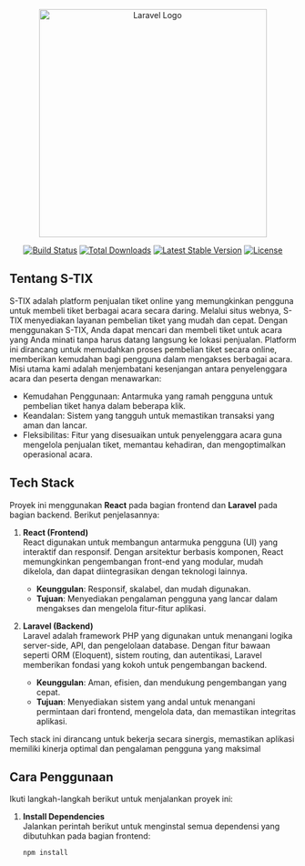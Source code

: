 <p align="center"><a href="https://laravel.com" target="_blank"><img src="https://raw.githubusercontent.com/laravel/art/master/logo-lockup/5%20SVG/2%20CMYK/1%20Full%20Color/laravel-logolockup-cmyk-red.svg" width="400" alt="Laravel Logo"></a></p>

<p align="center">
<a href="https://github.com/laravel/framework/actions"><img src="https://github.com/laravel/framework/workflows/tests/badge.svg" alt="Build Status"></a>
<a href="https://packagist.org/packages/laravel/framework"><img src="https://img.shields.io/packagist/dt/laravel/framework" alt="Total Downloads"></a>
<a href="https://packagist.org/packages/laravel/framework"><img src="https://img.shields.io/packagist/v/laravel/framework" alt="Latest Stable Version"></a>
<a href="https://packagist.org/packages/laravel/framework"><img src="https://img.shields.io/packagist/l/laravel/framework" alt="License"></a>
</p>

## Tentang S-TIX

S-TIX adalah platform penjualan tiket online yang memungkinkan pengguna untuk membeli tiket berbagai acara secara daring. Melalui situs webnya, S-TIX menyediakan layanan pembelian tiket yang mudah dan cepat.
Dengan menggunakan S-TIX, Anda dapat mencari dan membeli tiket untuk acara yang Anda minati tanpa harus datang langsung ke lokasi penjualan. Platform ini dirancang untuk memudahkan proses pembelian tiket secara online, memberikan kemudahan bagi pengguna dalam mengakses berbagai acara. Misi utama kami adalah menjembatani kesenjangan antara penyelenggara acara dan peserta dengan menawarkan:

- Kemudahan Penggunaan: Antarmuka yang ramah pengguna untuk pembelian tiket hanya dalam beberapa klik.
- Keandalan: Sistem yang tangguh untuk memastikan transaksi yang aman dan lancar.
- Fleksibilitas: Fitur yang disesuaikan untuk penyelenggara acara guna mengelola penjualan tiket, memantau kehadiran, dan mengoptimalkan operasional acara.


## Tech Stack  

Proyek ini menggunakan **React** pada bagian frontend dan **Laravel** pada bagian backend. Berikut penjelasannya:  

1. **React (Frontend)**  
   React digunakan untuk membangun antarmuka pengguna (UI) yang interaktif dan responsif. Dengan arsitektur berbasis komponen, React memungkinkan pengembangan front-end yang modular, mudah dikelola, dan dapat diintegrasikan dengan teknologi lainnya.  
   - **Keunggulan**: Responsif, skalabel, dan mudah digunakan.  
   - **Tujuan**: Menyediakan pengalaman pengguna yang lancar dalam mengakses dan mengelola fitur-fitur aplikasi.  

2. **Laravel (Backend)**  
   Laravel adalah framework PHP yang digunakan untuk menangani logika server-side, API, dan pengelolaan database. Dengan fitur bawaan seperti ORM (Eloquent), sistem routing, dan autentikasi, Laravel memberikan fondasi yang kokoh untuk pengembangan backend.  
   - **Keunggulan**: Aman, efisien, dan mendukung pengembangan yang cepat.  
   - **Tujuan**: Menyediakan sistem yang andal untuk menangani permintaan dari frontend, mengelola data, dan memastikan integritas aplikasi.  

Tech stack ini dirancang untuk bekerja secara sinergis, memastikan aplikasi memiliki kinerja optimal dan pengalaman pengguna yang maksimal

## Cara Penggunaan  

Ikuti langkah-langkah berikut untuk menjalankan proyek ini:  

1. **Install Dependencies**  
   Jalankan perintah berikut untuk menginstal semua dependensi yang dibutuhkan pada bagian frontend:  
   ```bash
   npm install




